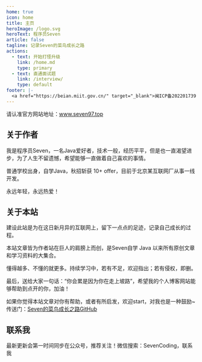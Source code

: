 ```yaml
---
home: true
icon: home
title: 主页
heroImage: /logo.svg
heroText: 程序员Seven
article: false
tagline: 记录Seven的菜鸟成长之路
actions:
  - text: 开始打怪升级
    link: /home.md
    type: primary
  - text: 直通面试题
    link: /interview/
    type: default
footer: |-
  <a href="https://beian.miit.gov.cn/" target="_blank">闽ICP备2022017393号</a> | 主题: <a href="https://vuepress-theme-hope.github.io/v2/" target="_blank">VuePress Theme Hope</a>
---
```


请认准官方网站地址：www.seven97.top

## 关于作者

我是程序员Seven，一名Java爱好者，技术一般，经历平平，但是也一直渴望进步，为了人生不留遗憾，希望能够一直做着自己喜欢的事情。

普通学校出身，自学Java，秋招斩获 10+ offer，目前于北京某互联网厂从事一线开发。

永远年轻，永远热爱！

## 关于本站

建设此站是为在这日新月异的互联网上，留下一点点的足迹，记录自己成长的过程。

本站文章皆为作者站在巨人的肩膀上而创，是Seven自学 Java 以来所有原创文章和学习资料的大集合。

懂得越多、不懂的就更多。持续学习中，若有不足，欢迎指出；若有侵权，即删。

最后，送给大家一句话：“你会累是因为你在走上坡路”，希望我的个人博客网站能够帮助到点开的你，加油！

如果你觉得本站文章对你有帮助，或者有所启发，欢迎start，对我也是一种鼓励~  传送门：[Seven的菜鸟成长之路GitHub](https://github.com/Seven-97/SevenBlog)


## 联系我

最新更新会第一时间同步在公众号，推荐关注！微信搜索：SevenCoding，联系我

<!-- @include: @article-footer.snippet.md -->    

